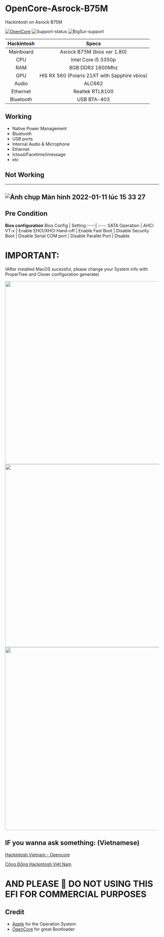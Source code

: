 # OpenCore-Asrock-B75M
Hackintosh on Asrock B75M

[![OpenCore](https://img.shields.io/badge/OpenCore-0.7.7-blue)](https://github.com/acidanthera/OpenCorePkg)
![Support-status](https://img.shields.io/badge/Support-YES-Green)
![BigSur-support](https://img.shields.io/badge/BigSur-YES-Green)



Hackintosh| Specs 
:---:| :---:
Mainboard | Asrock B75M (bios ver 1.80)
CPU | Intel Core i5 3350p
RAM | 8GB DDR3 1600Mhz
GPU | HIS RX 560 (Polaris 21XT with Sapphire vbios)
Audio | ALC662
Ethernet | Realtek RTL8100
Bluetooth | USB BTA-403

## Working
- Native Power Management
- Bluetooth
- USB ports
- Internal Audio & Microphone
- Ethernet
- Icloud/Facetime/imessage
- etc

## Not Working

-----
![Ảnh chụp Màn hình 2022-01-11 lúc 15 33 27](https://user-images.githubusercontent.com/54585187/148908161-7bce4305-0e18-41e5-a535-0b9f12e18e6b.png)
-----

## Pre Condition

**Bios configuration**
Bios Config | Setting 
:---:| :---:
SATA Operation | AHCI
VT-x | Enable
EHCI/XHCI Hand-off | Enable
Fast Boot | Disable
Security Boot | Disable
Serial COM port | Disable
Parallel Port | Disable


# IMPORTANT:
(After installed MacOS sucessful, please change your System info with ProperTree and Clover configuration generate)

<img align="" src="https://user-images.githubusercontent.com/54585187/80679059-5caa5780-8ae6-11ea-9ded-beed34526b00.png" width="600">
<img align="" src="https://user-images.githubusercontent.com/54585187/80678840-ead20e00-8ae5-11ea-8f9e-128a9ed6e1c5.png" width="600">
<img align="" src="https://user-images.githubusercontent.com/54585187/80679145-806d9d80-8ae6-11ea-86d9-27d675b92a2a.png" width="600">


## IF you wanna ask something: (Vietnamese)

[Hackintosh Vietnam - Opencore](https://www.facebook.com/groups/hackintosh.vietnam)

[Cộng Đồng Hackintosh Việt Nam](https://www.facebook.com/groups/224780132268974)


# AND PLEASE 🙏 DO NOT USING THIS EFI FOR COMMERCIAL PURPOSES
## Credit
- [Apple](https://www.apple.com "Apple") for the Operation System
- [OpenCore](https://dortania.github.io/OpenCore-Desktop-Guide/misc/credit.html "OpenCore") for great Bootloader
